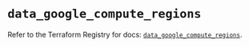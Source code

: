 # `data_google_compute_regions`

Refer to the Terraform Registry for docs: [`data_google_compute_regions`](https://registry.terraform.io/providers/hashicorp/google/5.29.0/docs/data-sources/compute_regions).
